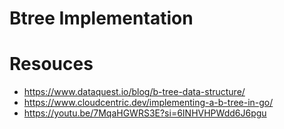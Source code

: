 # Btree Implementation

# Resouces 
- https://www.dataquest.io/blog/b-tree-data-structure/
- https://www.cloudcentric.dev/implementing-a-b-tree-in-go/
- https://youtu.be/7MqaHGWRS3E?si=6INHVHPWdd6J6pgu